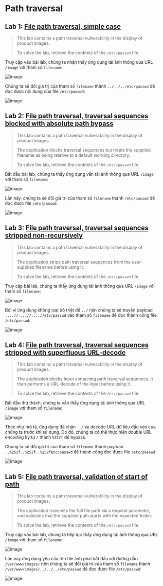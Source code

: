# Path traversal

## Lab 1: [File path traversal, simple case](https://portswigger.net/web-security/file-path-traversal/lab-simple)

> This lab contains a path traversal vulnerability in the display of product images.
>
> To solve the lab, retrieve the contents of the `/etc/passwd` file.

Truy cập vào bài lab, chúng ta nhận thấy ứng dụng tải ảnh thông qua URL `/image` với tham số `filename`:

![image](images/lab-1/lab-1.png)

Chúng ta sẽ đổi giá trị của tham số `filename` thành `../../../etc/passwd` để đọc được nội dung của file `/etc/passwd`:

![image](images/lab-1/lab-1-1.png)

## Lab 2: [File path traversal, traversal sequences blocked with absolute path bypass](https://portswigger.net/web-security/file-path-traversal/lab-absolute-path-bypass)

> This lab contains a path traversal vulnerability in the display of product images.
>
> The application blocks traversal sequences but treats the supplied filename as being relative to a default working directory.
>
> To solve the lab, retrieve the contents of the `/etc/passwd` file.

Bắt đầu bài lab, chúng ta thấy ứng dụng vẫn tải ảnh thông qua URL `/image` với tham số `filename`:

![image](images/lab-2/lab-2.png)

Lần này, chúng ta sẽ đổi giá trị của tham số `filename` thành `/etc/passwd` để đọc được file `/etc/passwd`:

![image](images/lab-2/lab-2-1.png)

## Lab 3: [File path traversal, traversal sequences stripped non-recursively](https://portswigger.net/web-security/file-path-traversal/lab-sequences-stripped-non-recursively)

> This lab contains a path traversal vulnerability in the display of product images.
>
> The application strips path traversal sequences from the user-supplied filename before using it.
>
> To solve the lab, retrieve the contents of the `/etc/passwd` file.

Truy cập bài lab, chúng ta thấy ứng dụng tải ảnh thông qua URL `/image` với tham số `filename`:

![image](images/lab-3/lab-3.png)

Bởi vì ứng dụng không loại bỏ triệt để `../` nên chúng ta sẽ truyền payload `....//....//....//etc/passwd` vào tham số `filename` để đọc thành công file `/etc/passwd`:

![image](images/lab-3/lab-3-1.png)

## Lab 4: [File path traversal, traversal sequences stripped with superfluous URL-decode](https://portswigger.net/web-security/file-path-traversal/lab-superfluous-url-decode)

> This lab contains a path traversal vulnerability in the display of product images.
>
> The application blocks input containing path traversal sequences. It then performs a URL-decode of the input before using it.
>
> To solve the lab, retrieve the contents of the `/etc/passwd` file.

Bắt đầu thử thách, chúng ta vẫn thấy ứng dụng tải ảnh thông qua URL `/image` với tham số `filename`:

![image](images/lab-4/lab-4.png)

Theo như mô tả, ứng dụng đã chặn `../` và decode URL dữ liệu đầu vào của chúng ta trước khi sử dụng. Do đó, chúng ta có thể thực hiện double URL encoding ký tự `/` thành `%252f` để bypass.

Chúng ta sẽ đổi giá trị của tham số `filename` thành payload `..%252f..%252f..%252fetc/passwd` để thành công đọc được file `/etc/passwd`:

![image](images/lab-4/lab-4-1.png)

## Lab 5: [File path traversal, validation of start of path](https://portswigger.net/web-security/file-path-traversal/lab-validate-start-of-path)

> This lab contains a path traversal vulnerability in the display of product images.
>
> The application transmits the full file path via a request parameter, and validates that the supplied path starts with the expected folder.
>
> To solve the lab, retrieve the contents of the `/etc/passwd` file.

Truy cập vào bài lab, chúng ta tiếp tục thấy ứng dụng tải ảnh thông qua URL `/image` với tham số `filename`:

![image](images/lab-5/lab-5.png)

Lần này ứng dụng yêu cầu tên file ảnh phải bắt đầu với đường dẫn `/var/www/images/` nên chúng ta sẽ đổi giá trị của tham số `filename` thành `/var/www/images/../../../etc/passwd` để đọc được file `/etc/passwd`:

![image](images/lab-5/lab-5-1.png)
